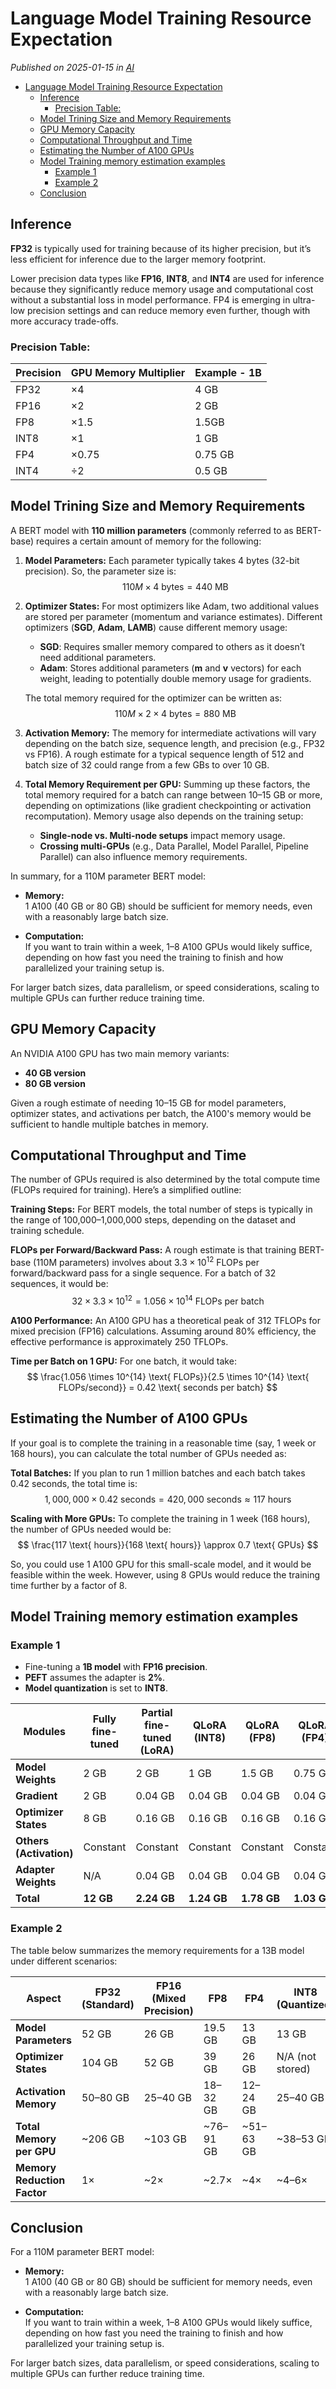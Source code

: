 # Language Model Training Resource Expectation

*Published on 2025-01-15 in [AI](../topics/ai.html)*

- [Language Model Training Resource Expectation](#language-model-training-resource-expectation)
  - [Inference](#inference)
    - [Precision Table:](#precision-table)
  - [Model Trining Size and Memory Requirements](#model-trining-size-and-memory-requirements)
  - [GPU Memory Capacity](#gpu-memory-capacity)
  - [Computational Throughput and Time](#computational-throughput-and-time)
  - [Estimating the Number of A100 GPUs](#estimating-the-number-of-a100-gpus)
  - [Model Training memory estimation examples](#model-training-memory-estimation-examples)
    - [Example 1](#example-1)
    - [Example 2](#example-2)
  - [Conclusion](#conclusion)

## Inference

**FP32** is typically used for training because of its higher precision, but it’s less efficient for inference due to the larger memory footprint.

Lower precision data types like **FP16**, **INT8**, and **INT4** are used for inference because they significantly reduce memory usage and computational cost without a substantial loss in model performance. FP4 is emerging in ultra-low precision settings and can reduce memory even further, though with more accuracy trade-offs.

### Precision Table:

| Precision | GPU Memory Multiplier | Example - 1B  |
|-----------|------------------------|--------------|
| FP32      | ×4                     | 4 GB         |
| FP16      | ×2                     | 2 GB         |
| FP8       | ×1.5                   | 1.5GB        |
| INT8      | ×1                     | 1 GB         |
| FP4       | ×0.75                  | 0.75 GB      |
| INT4      | ÷2                     | 0.5 GB       |

## Model Trining Size and Memory Requirements

A BERT model with **110 million parameters** (commonly referred to as BERT-base) requires a certain amount of memory for the following:

1. **Model Parameters:** Each parameter typically takes 4 bytes (32-bit precision). So, the parameter size is:  
  $$
  110M \times 4  \text{ bytes} = 440  \text{ MB}
  $$

2. **Optimizer States:** For most optimizers like Adam, two additional values are stored per parameter (momentum and variance estimates). 
     Different optimizers (**SGD**, **Adam**, **LAMB**) cause different memory usage:
     - **SGD**: Requires smaller memory compared to others as it doesn’t need additional parameters.
     - **Adam**: Stores additional parameters (**m** and **v** vectors) for each weight, leading to potentially double memory usage for gradients.
  
    The total memory required for the optimizer can be written as:  
  $$
  110M \times 2 \times 4  \text{ bytes} = 880  \text{ MB}
  $$


3. **Activation Memory:** The memory for intermediate activations will vary depending on the batch size, sequence length, and precision (e.g., FP32 vs FP16). A rough estimate for a typical sequence length of 512 and batch size of 32 could range from a few GBs to over 10 GB.

4. **Total Memory Requirement per GPU:** Summing up these factors, the total memory required for a batch can range between 10–15 GB or more, depending on optimizations (like gradient checkpointing or activation recomputation). Memory usage also depends on the training setup:
    
    - **Single-node vs. Multi-node setups** impact memory usage.
    - **Crossing multi-GPUs** (e.g., Data Parallel, Model Parallel, Pipeline Parallel) can also influence memory requirements.


In summary, for a 110M parameter BERT model:

- **Memory:**  
  1 A100 (40 GB or 80 GB) should be sufficient for memory needs, even with a reasonably large batch size.

- **Computation:**  
  If you want to train within a week, 1–8 A100 GPUs would likely suffice, depending on how fast you need the training to finish and how parallelized your training setup is.

For larger batch sizes, data parallelism, or speed considerations, scaling to multiple GPUs can further reduce training time.



## GPU Memory Capacity

An NVIDIA A100 GPU has two main memory variants:

- **40 GB version**  
- **80 GB version**

Given a rough estimate of needing 10–15 GB for model parameters, optimizer states, and activations per batch, the A100's memory would be sufficient to handle multiple batches in memory.

## Computational Throughput and Time

The number of GPUs required is also determined by the total compute time (FLOPs required for training). Here’s a simplified outline:

**Training Steps:** For BERT models, the total number of steps is typically in the range of 100,000–1,000,000 steps, depending on the dataset and training schedule.

**FLOPs per Forward/Backward Pass:** A rough estimate is that training BERT-base (110M parameters) involves about $3.3 \times 10^{12}$ FLOPs per forward/backward pass for a single sequence. For a batch of 32 sequences, it would be:  
  $$
  32 \times 3.3 \times 10^{12} = 1.056 \times 10^{14}  \text{ FLOPs per batch}
  $$

**A100 Performance:** An A100 GPU has a theoretical peak of $312  \text{ TFLOPs}$ for mixed precision (FP16) calculations. Assuming around 80% efficiency, the effective performance is approximately $250  \text{ TFLOPs}$.

**Time per Batch on 1 GPU:** For one batch, it would take:  
  $$
  \frac{1.056 \times 10^{14}  \text{ FLOPs}}{2.5 \times 10^{14}  \text{ FLOPs/second}} = 0.42  \text{ seconds per batch}
  $$

## Estimating the Number of A100 GPUs

If your goal is to complete the training in a reasonable time (say, 1 week or 168 hours), you can calculate the total number of GPUs needed as:

**Total Batches:** If you plan to run 1 million batches and each batch takes 0.42 seconds, the total time is:  
  $$
  1,000,000 \times 0.42  \text{ seconds} = 420,000  \text{ seconds} \approx 117  \text{ hours}
  $$

**Scaling with More GPUs:** To complete the training in 1 week (168 hours), the number of GPUs needed would be:  
  $$
  \frac{117  \text{ hours}}{168  \text{ hours}} \approx 0.7  \text{ GPUs}
  $$

  So, you could use 1 A100 GPU for this small-scale model, and it would be feasible within the week. However, using 8 GPUs would reduce the training time further by a factor of 8.

## Model Training memory estimation examples

### Example 1
- Fine-tuning a **1B model** with **FP16 precision**.
- **PEFT** assumes the adapter is **2%**.
- **Model quantization** is set to **INT8**.


| Modules                 | Fully fine-tuned | Partial fine-tuned (LoRA) | QLoRA (INT8) | QLoRA (FP8) | QLoRA (FP4) |
| ----------------------- | ---------------- | ------------------------- | ------------ | ----------- | ----------- |
| **Model Weights**       | 2 GB             | 2 GB                      | 1 GB         | 1.5 GB      | 0.75 GB     |
| **Gradient**            | 2 GB             | 0.04 GB                   | 0.04 GB      | 0.04 GB     | 0.04 GB     |
| **Optimizer States**    | 8 GB             | 0.16 GB                   | 0.16 GB      | 0.16 GB     | 0.16 GB     |
| **Others (Activation)** | Constant         | Constant                  | Constant     | Constant    | Constant    |
| **Adapter Weights**     | N/A              | 0.04 GB                   | 0.04 GB      | 0.04 GB     | 0.04 GB     |
| **Total**               | **12 GB**        | **2.24 GB**               | **1.24 GB**  | **1.78 GB** | **1.03 GB** |


### Example 2

The table below summarizes the memory requirements for a 13B model under different scenarios:

| **Aspect**                  | **FP32 (Standard)** | **FP16 (Mixed Precision)** | **FP8**    | **FP4**    | **INT8 (Quantized)** |
| --------------------------- | ------------------- | -------------------------- | ---------- | ---------- | -------------------- |
| **Model Parameters**        | 52 GB               | 26 GB                      | 19.5 GB    | 13 GB      | 13 GB                |
| **Optimizer States**        | 104 GB              | 52 GB                      | 39 GB      | 26 GB      | N/A (not stored)     |
| **Activation Memory**       | 50–80 GB            | 25–40 GB                   | 18–32 GB   | 12–24 GB   | 25–40 GB             |
| **Total Memory per GPU**    | \~206 GB            | \~103 GB                   | \~76–91 GB | \~51–63 GB | \~38–53 GB           |
| **Memory Reduction Factor** | 1×                  | \~2×                       | \~2.7×     | \~4×       | \~4–6×               |





## Conclusion

For a 110M parameter BERT model:

- **Memory:**  
  1 A100 (40 GB or 80 GB) should be sufficient for memory needs, even with a reasonably large batch size.

- **Computation:**  
  If you want to train within a week, 1–8 A100 GPUs would likely suffice, depending on how fast you need the training to finish and how parallelized your training setup is.

For larger batch sizes, data parallelism, or speed considerations, scaling to multiple GPUs can further reduce training time.